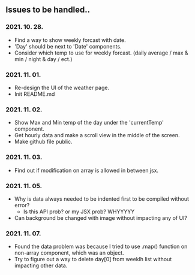 ## Issues to be handled..

### 2021. 10. 28.
- Find a way to show weekly forcast with date.
- 'Day' should be next to 'Date' components.
- Consider which temp to use for weekly forcast. (daily average / max & min / night & day / ect.)

### 2021. 11. 01.
- Re-design the UI of the weather page.
- Init README.md

### 2021. 11. 02.
- Show Max and Min temp of the day under the 'currentTemp' component.
- Get hourly data and make a scroll view in the middle of the screen.
- Make github file public.

### 2021. 11. 03.
- Find out if modification on array is allowed in between jsx.

### 2021. 11. 05.
- Why is data always needed to be indented first to be compiled without error?
    - Is this API prob? or my JSX prob? WHYYYYY
- Can background be changed with image without impacting any of UI?

### 2021. 11. 07.
- Found the data problem was because I tried to use .map() function on non-array component, which was an object.
- Try to figure out a way to delete day[0] from weeklh list without impacting other data.
